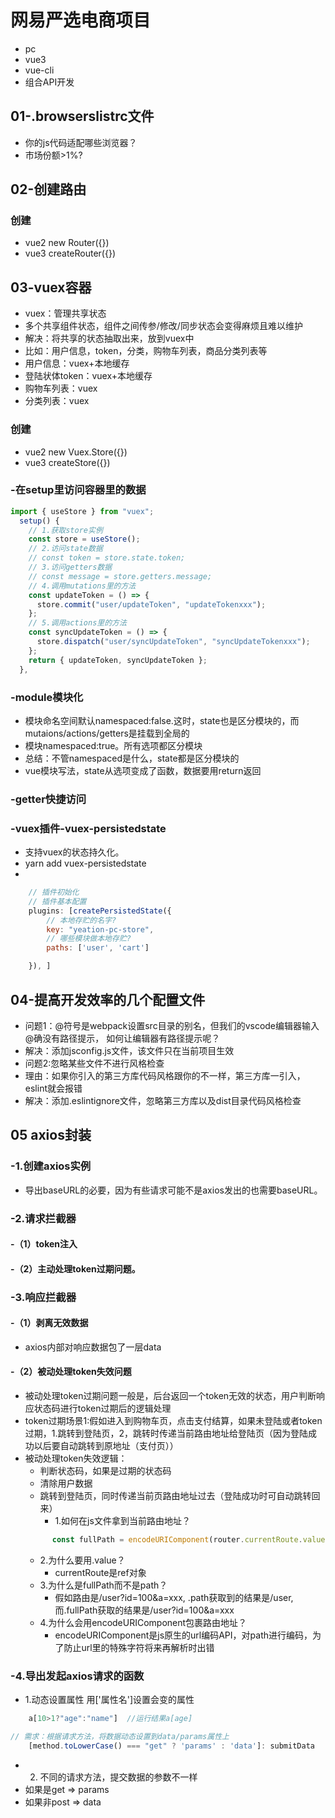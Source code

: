 # 网易严选电商项目
- pc
- vue3
- vue-cli
- 组合API开发
## 01-.browserslistrc文件
- 你的js代码适配哪些浏览器？
- 市场份额>1%?
## 02-创建路由
### 创建
- vue2 new Router({})
- vue3 createRouter({})
## 03-vuex容器
- vuex：管理共享状态
- 多个共享组件状态，组件之间传参/修改/同步状态会变得麻烦且难以维护
- 解决：将共享的状态抽取出来，放到vuex中
- 比如：用户信息，token，分类，购物车列表，商品分类列表等
- 用户信息：vuex+本地缓存
- 登陆状体token：vuex+本地缓存
- 购物车列表：vuex
- 分类列表：vuex

### 创建
- vue2 new Vuex.Store({})
- vue3 createStore({})
### -在setup里访问容器里的数据
```js
import { useStore } from "vuex";
  setup() {
    // 1.获取store实例
    const store = useStore();
    // 2.访问state数据
    // const token = store.state.token;
    // 3.访问getters数据
    // const message = store.getters.message;
    // 4.调用mutations里的方法
    const updateToken = () => {
      store.commit("user/updateToken", "updateTokenxxx");
    };
    // 5.调用actions里的方法
    const syncUpdateToken = () => {
      store.dispatch("user/syncUpdateToken", "syncUpdateTokenxxx");
    };
    return { updateToken, syncUpdateToken };
  },

```
### -module模块化
- 模块命名空间默认namespaced:false.这时，state也是区分模块的，而mutaions/actions/getters是挂载到全局的
- 模块namespaced:true。所有选项都区分模块
- 总结：不管namespaced是什么，state都是区分模块的
- vue模块写法，state从选项变成了函数，数据要用return返回
### -getter快捷访问
### -vuex插件-vuex-persistedstate
- 支持vuex的状态持久化。
- yarn add vuex-persistedstate
- 
```js
    // 插件初始化
    // 插件基本配置
    plugins: [createPersistedState({
        // 本地存贮的名字?
        key: "yeation-pc-store",
        // 哪些模块做本地存贮?
        paths: ['user', 'cart']

    }), ]
```


## 04-提高开发效率的几个配置文件
- 问题1：@符号是webpack设置src目录的别名，但我们的vscode编辑器输入@确没有路径提示， 如何让编辑器有路径提示呢？
- 解决：添加jsconfig.js文件，该文件只在当前项目生效
- 问题2:忽略某些文件不进行风格检查
- 理由：如果你引入的第三方库代码风格跟你的不一样，第三方库一引入，eslint就会报错
- 解决：添加.eslintignore文件，忽略第三方库以及dist目录代码风格检查

## 05 axios封装
### -1.创建axios实例
- 导出baseURL的必要，因为有些请求可能不是axios发出的也需要baseURL。
### -2.请求拦截器 
#### -（1）token注入
#### -（2）主动处理token过期问题。
### -3.响应拦截器 
#### -（1）剥离无效数据
- axios内部对响应数据包了一层data
#### -（2）被动处理token失效问题
- 被动处理token过期问题一般是，后台返回一个token无效的状态，用户判断响应状态码进行token过期后的逻辑处理
- token过期场景1:假如进入到购物车页，点击支付结算，如果未登陆或者token过期，1.跳转到登陆页，2，跳转时传递当前路由地址给登陆页（因为登陆成功以后要自动跳转到原地址（支付页））
- 被动处理token失效逻辑：
  - 判断状态码，如果是过期的状态码
  - 清除用户数据
  - 跳转到登陆页，同时传递当前页路由地址过去（登陆成功时可自动跳转回来）
    - 1.如何在js文件拿到当前路由地址？
  ```js
        const fullPath = encodeURIComponent(router.currentRoute.value.fullPath)
  
  ```
    - 2.为什么要用.value？
      - currentRoute是ref对象
    - 3.为什么是fullPath而不是path？
      - 假如路由是/user?id=100&a=xxx, .path获取到的结果是/user,而.fullPath获取的结果是/user?id=100&a=xxx
    - 4.为什么会用encodeURIComponent包裹路由地址？
      - encodeURIComponent是js原生的url编码API，对path进行编码，为了防止url里的特殊字符将来再解析时出错
### -4.导出发起axios请求的函数
- 1.动态设置属性
用['属性名']设置会变的属性
```js
    a[10>1?"age":"name"]  //运行结果a[age] 
```
```js
// 需求：根据请求方法，将数据动态设置到data/params属性上
    [method.toLowerCase() === "get" ? 'params' : 'data']: submitData
```
- 2. 不同的请求方法，提交数据的参数不一样
- 如果是get => params
- 如果非post => data










